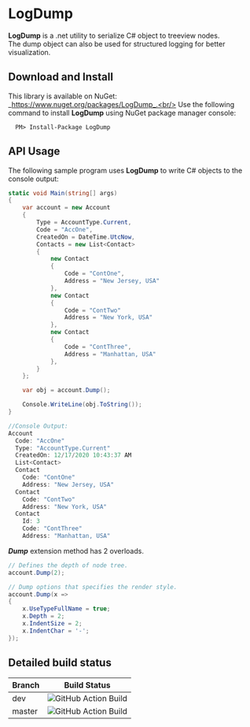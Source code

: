 # LogDump

**LogDump** is a .net utility to serialize C# object to treeview nodes.<br/>
The dump object can also be used for structured logging for better visualization.

## Download and Install

This library is available on NuGet: _https://www.nuget.org/packages/LogDump_.<br/>
Use the following command to install **LogDump** using NuGet package manager console:

```
  PM> Install-Package LogDump
```

## API Usage

The following sample program uses **LogDump** to write C# objects to the console output:

```c#
static void Main(string[] args)
{
    var account = new Account
    {
        Type = AccountType.Current,
        Code = "AccOne",
        CreatedOn = DateTime.UtcNow,
        Contacts = new List<Contact>
        {
            new Contact
            {
                Code = "ContOne",
                Address = "New Jersey, USA"
            },
            new Contact
            {
                Code = "ContTwo"
                Address = "New York, USA"
            },
            new Contact
            {
                Code = "ContThree",
                Address = "Manhattan, USA"
            },
        }
    };

    var obj = account.Dump();

    Console.WriteLine(obj.ToString());
}

//Console Output:
Account
  Code: "AccOne"
  Type: "AccountType.Current"
  CreatedOn: 12/17/2020 10:43:37 AM
  List<Contact>
  Contact
    Code: "ContOne"
    Address: "New Jersey, USA"
  Contact
    Code: "ContTwo"
    Address: "New York, USA"
  Contact
    Id: 3
    Code: "ContThree"
    Address: "Manhattan, USA"
```

**_Dump_** extension method has 2 overloads.

```c#
// Defines the depth of node tree.
account.Dump(2);

// Dump options that specifies the render style.
account.Dump(x =>
{
    x.UseTypeFullName = true;
    x.Depth = 2;
    x.IndentSize = 2;
    x.IndentChar = '-';
});
```

## Detailed build status

| Branch | Build Status                                                                                                       |
| ------ | ------------------------------------------------------------------------------------------------------------------ |
| dev    | ![GitHub Action Build](https://github.com/Achi054/JsonT/workflows/GitHub%20Action%20Build/badge.svg?branch=dev)    |
| master | ![GitHub Action Build](https://github.com/Achi054/JsonT/workflows/GitHub%20Action%20Build/badge.svg?branch=master) |

